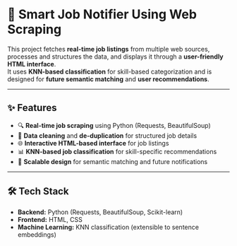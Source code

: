 # 🚀 Smart Job Notifier Using Web Scraping 
This project fetches **real-time job listings** from multiple web sources, processes and structures the data, and displays it through a **user-friendly HTML interface**.  
It uses **KNN-based classification** for skill-based categorization and is designed for **future semantic matching** and **user recommendations**.

---

## ✨ Features  
- 🔍 **Real-time job scraping** using Python (Requests, BeautifulSoup)  
- 🧹 **Data cleaning** and **de-duplication** for structured job details  
- 🌐 **Interactive HTML-based interface** for job listings  
- 📊 **KNN-based job classification** for skill-specific recommendations  
- 🔮 **Scalable design** for semantic matching and future notifications  

---

## 🛠 Tech Stack  
- **Backend:** Python (Requests, BeautifulSoup, Scikit-learn)  
- **Frontend:** HTML, CSS  
- **Machine Learning:** KNN classification (extensible to sentence embeddings)  
